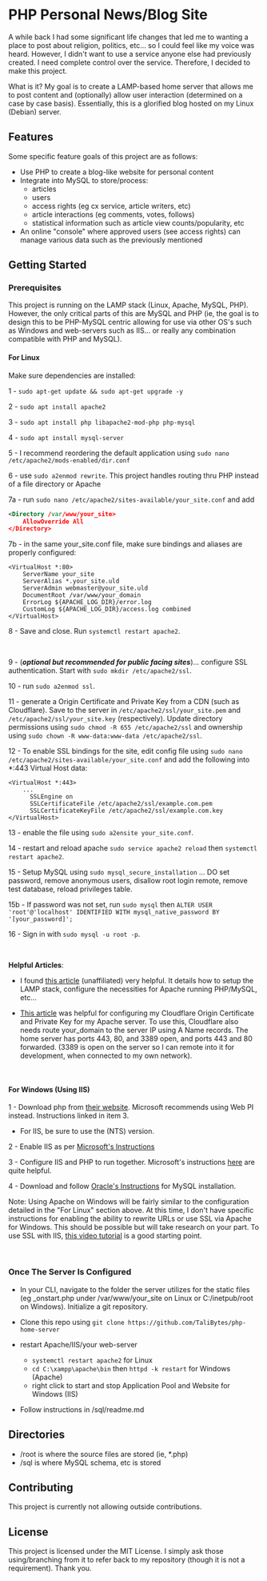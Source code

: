 # PHP Personal News/Blog Site

A while back I had some significant life changes that led me to wanting a place to post about religion, politics, etc... so I could feel like my voice was heard. However, I didn't want to use a service anyone else had previously created. I need complete control over the service. Therefore, I decided to make this project.

What is it? My goal is to create a LAMP-based home server that allows me to post content and (optionally) allow user interaction (determined on a case by case basis). Essentially, this is a glorified blog hosted on my Linux (Debian) server.

## Features

Some specific feature goals of this project are as follows:

- Use PHP to create a blog-like website for personal content
- Integrate into MySQL to store/process:
  - articles
  - users
  - access rights (eg cx service, article writers, etc)
  - article interactions (eg comments, votes, follows)
  - statistical information such as article view counts/popularity, etc
- An online "console" where approved users (see access rights) can manage various data such as the previously mentioned

## Getting Started

### Prerequisites

This project is running on the LAMP stack (Linux, Apache, MySQL, PHP). However, the only critical parts of this are MySQL and PHP (ie, the goal is to design this to be PHP-MySQL centric allowing for use via other OS's such as Windows and web-servers such as IIS... or really any combination compatible with PHP and MySQL).

#### For Linux

Make sure dependencies are installed:

1 - `sudo apt-get update && sudo apt-get upgrade -y`

2 - `sudo apt install apache2`

3 - `sudo apt install php libapache2-mod-php php-mysql`

4 - `sudo apt install mysql-server`

5 - I recommend reordering the default application using `sudo nano /etc/apache2/mods-enabled/dir.conf`

6 - use `sudo a2enmod rewrite`. This project handles routing thru PHP instead of a file directory or Apache

7a - run `sudo nano /etc/apache2/sites-available/your_site.conf` and add

```XML
<Directory /var/www/your_site>
    AllowOverride All
</Directory>
```

7b - in the same your_site.conf file, make sure bindings and aliases are properly configured:
```
<VirtualHost *:80>
    ServerName your_site
    ServerAlias *.your_site.uld
    ServerAdmin webmaster@your_site.uld
    DocumentRoot /var/www/your_domain
    ErrorLog ${APACHE_LOG_DIR}/error.log
    CustomLog ${APACHE_LOG_DIR}/access.log combined
</VirtualHost>
```

8 - Save and close. Run `systemctl restart apache2`. 

&nbsp;

9 - (***optional but recommended for public facing sites***)... configure SSL authentication. Start with `sudo mkdir /etc/apache2/ssl`.

10 - run `sudo a2enmod ssl`.

11 - generate a Origin Certificate and Private Key from a CDN (such as Cloudflare). Save to the server in `/etc/apache2/ssl/your_site.pem` and `/etc/apache2/ssl/your_site.key` (respectively). Update directory permissions using `sudo chmod -R 655 /etc/apache2/ssl` and ownership using `sudo chown -R www-data:www-data /etc/apache2/ssl`.

12 - To enable SSL bindings for the site, edit config file using `sudo nano /etc/apache2/sites-available/your_site.conf` and add the following into *:443 Virtual Host data:
```
<VirtualHost *:443> 
    ...
	  SSLEngine on
	  SSLCertificateFile /etc/apache2/ssl/example.com.pem
	  SSLCertificateKeyFile /etc/apache2/ssl/example.com.key
</VirtualHost>
```

13 - enable the file using `sudo a2ensite your_site.conf`.

14 - restart and reload apache `sudo service apache2 reload` then `systemctl restart apache2`.

15 - Setup MySQL using `sudo mysql_secure_installation` ... DO set password, remove anonymous users, disallow root login remote, remove test database, reload privileges table.

15b - If password was not set, run `sudo mysql` then `ALTER USER 'root'@'localhost' IDENTIFIED WITH mysql_native_password BY '[your_password]';`

16 - Sign in with `sudo mysql -u root -p`.

&nbsp;

**Helpful Articles**:

- I found [this article](https://www.digitalocean.com/community/tutorials/how-to-install-lamp-stack-on-ubuntu#step-6-testing-database-connection-from-php-optional) (unaffiliated) very helpful. It details how to setup the LAMP stack, configure the necessities for Apache running PHP/MySQL, etc...

- [This article](https://scriptstown.com/how-to-setup-cloudflare-ssl-and-configure-origin-certificate-for-apache/) was helpful for configuring my Cloudflare Origin Certificate and Private Key for my Apache server. To use this, Cloudflare also needs route your_domain to the server IP using A Name records. The home server has ports 443, 80, and 3389 open, and ports 443 and 80 forwarded. (3389 is open on the server so I can remote into it for development, when connected to my own network).

&nbsp;

#### For Windows (Using IIS)

1 - Download php from [their website](https://windows.php.net/download). Microsoft recommends using Web PI instead. Instructions linked in item 3.

- For IIS, be sure to use the (NTS) version.

2 - Enable IIS as per [Microsoft's Instructions](https://techcommunity.microsoft.com/blog/iis-support-blog/how-to-enable-iis-and-key-features-on-windows-server-a-step-by-step-guide/4229883)

3 - Configure IIS and PHP to run together. Microsoft's instructions [here](https://learn.microsoft.com/en-us/previous-versions/windows/it-pro/windows-server-2012-r2-and-2012/hh994592(v=ws.11)) are quite helpful.

4 - Download and follow [Oracle's Instructions](https://dev.mysql.com/downloads/installer/) for MySQL installation.

Note: Using Apache on Windows will be fairly similar to the configuration detailed in the "For Linux" section above. At this time, I don't have specific instructions for enabling the ability to rewrite URLs or use SSL via Apache for Windows. This should be possible but will take research on your part. To use SSL with IIS, [this video tutorial](https://youtu.be/azfgoGXqhNg) is a good starting point.

&nbsp;

### Once The Server Is Configured

- In your CLI, navigate to the folder the server utilizes for the static files (eg _onstart.php under /var/www/your_site on Linux or C:/inetpub/root on Windows). Initialize a git repository.
- Clone this repo using `git clone https://github.com/TaliBytes/php-home-server`
- restart Apache/IIS/your web-server
  - `systemctl restart apache2` for Linux
  - `cd C:\xampp\apache\bin` then `httpd -k restart` for Windows (Apache)
  - right click to start and stop Application Pool and Website for Windows (IIS)

- Follow instructions in /sql/readme.md

## Directories

- /root is where the source files are stored (ie, *.php)
- /sql is where MySQL schema, etc is stored

## Contributing

This project is currently not allowing outside contributions.

## License

This project is licensed under the MIT License. I simply ask those using/branching from it to refer back to my repository (though it is not a requirement). Thank you.
